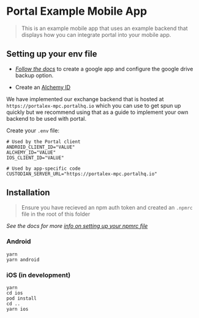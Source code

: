 # Portal Example Mobile App

> This is an example mobile app that uses an example backend that displays how you can integrate portal into your mobile app.

## Setting up your env file

- _[Follow the docs](https://docs.portalhq.io/npm-packages/storage-adapters/cloud-storage/portal-hq-gdrive-storage#create-a-google-app)_ to create a google app and configure the google drive backup option.

- Create an [Alchemy ID](https://www.alchemy.com/)

We have implemented our exchange backend that is hosted at `https://portalex-mpc.portalhq.io` which you can use to get spun up quickly but we recommend using that as a guide to implement your own backend to be used with portal.

Create your `.env` file:

```
# Used by the Portal client
ANDROID_CLIENT_ID="VALUE"
ALCHEMY_ID="VALUE"
IOS_CLIENT_ID="VALUE"

# Used by app-specific code
CUSTODIAN_SERVER_URL="https://portalex-mpc.portalhq.io"
```

## Installation

> Ensure you have recieved an npm auth token and created an `.npmrc` file in the root of this folder

_See the docs for more [info on setting up your npmrc file](https://docs.portalhq.io/reference/authentication#npm-authentication)_

### Android

```
yarn
yarn android
```

### iOS (in development)

```
yarn
cd ios
pod install
cd ..
yarn ios
```

